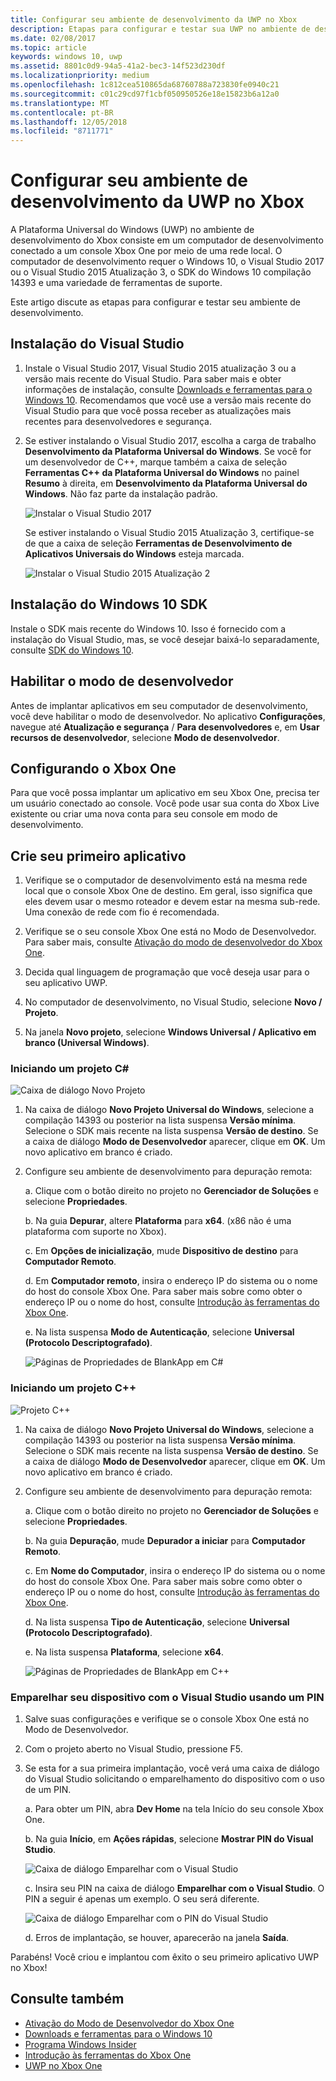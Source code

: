 ```yaml
---
title: Configurar seu ambiente de desenvolvimento da UWP no Xbox
description: Etapas para configurar e testar sua UWP no ambiente de desenvolvimento do Xbox.
ms.date: 02/08/2017
ms.topic: article
keywords: windows 10, uwp
ms.assetid: 8801c0d9-94a5-41a2-bec3-14f523d230df
ms.localizationpriority: medium
ms.openlocfilehash: 1c812cea510865da68760788a723830fe0940c21
ms.sourcegitcommit: c01c29cd97f1cbf050950526e18e15823b6a12a0
ms.translationtype: MT
ms.contentlocale: pt-BR
ms.lasthandoff: 12/05/2018
ms.locfileid: "8711771"
---
```

# <a name="set-up-your-uwp-on-xbox-development-environment"></a>Configurar seu ambiente de desenvolvimento da UWP no Xbox

A Plataforma Universal do Windows (UWP) no ambiente de desenvolvimento do Xbox consiste em um computador de desenvolvimento conectado a um console Xbox One por meio de uma rede local.
O computador de desenvolvimento requer o Windows 10, o Visual Studio 2017 ou o Visual Studio 2015 Atualização 3, o SDK do Windows 10 compilação 14393 e uma variedade de ferramentas de suporte.


Este artigo discute as etapas para configurar e testar seu ambiente de desenvolvimento.

## <a name="visual-studio-setup"></a>Instalação do Visual Studio

1. Instale o Visual Studio 2017, Visual Studio 2015 atualização 3 ou a versão mais recente do Visual Studio. Para saber mais e obter informações de instalação, consulte [Downloads e ferramentas para o Windows 10](https://dev.windows.com/downloads). Recomendamos que você use a versão mais recente do Visual Studio para que você possa receber as atualizações mais recentes para desenvolvedores e segurança.

2. Se estiver instalando o Visual Studio 2017, escolha a carga de trabalho **Desenvolvimento da Plataforma Universal do Windows**. Se você for um desenvolvedor de C++, marque também a caixa de seleção **Ferramentas C++ da Plataforma Universal do Windows** no painel **Resumo** à direita, em **Desenvolvimento da Plataforma Universal do Windows**. Não faz parte da instalação padrão.

    ![Instalar o Visual Studio 2017](images/development-environment-setup-1.png)

    Se estiver instalando o Visual Studio 2015 Atualização 3, certifique-se de que a caixa de seleção **Ferramentas de Desenvolvimento de Aplicativos Universais do Windows** esteja marcada.

    ![Instalar o Visual Studio 2015 Atualização 2](images/vs_install_tools.png)

## <a name="windows-10-sdk-setup"></a>Instalação do Windows 10 SDK

Instale o SDK mais recente do Windows 10. Isso é fornecido com a instalação do Visual Studio, mas, se você desejar baixá-lo separadamente, consulte [SDK do Windows 10](https://developer.microsoft.com/windows/downloads/windows-10-sdk).


## <a name="enabling-developer-mode"></a>Habilitar o modo de desenvolvedor

Antes de implantar aplicativos em seu computador de desenvolvimento, você deve habilitar o modo de desenvolvedor. No aplicativo **Configurações**, navegue até **Atualização e segurança** / **Para desenvolvedores** e, em **Usar recursos de desenvolvedor**, selecione **Modo de desenvolvedor**.

## <a name="setting-up-your-xbox-one"></a>Configurando o Xbox One

Para que você possa implantar um aplicativo em seu Xbox One, precisa ter um usuário conectado ao console. Você pode usar sua conta do Xbox Live existente ou criar uma nova conta para seu console em modo de desenvolvimento. 

## <a name="create-your-first-app"></a>Crie seu primeiro aplicativo

1. Verifique se o computador de desenvolvimento está na mesma rede local que o console Xbox One de destino. Em geral, isso significa que eles devem usar o mesmo roteador e devem estar na mesma sub-rede. Uma conexão de rede com fio é recomendada.

2. Verifique se o seu console Xbox One está no Modo de Desenvolvedor.  Para saber mais, consulte [Ativação do modo de desenvolvedor do Xbox One](devkit-activation.md).

3. Decida qual linguagem de programação que você deseja usar para o seu aplicativo UWP.

4. No computador de desenvolvimento, no Visual Studio, selecione **Novo / Projeto**.

5. Na janela **Novo projeto**, selecione **Windows Universal / Aplicativo em branco (Universal Windows)**.

### <a name="starting-a-c-project"></a>Iniciando um projeto C#

  ![Caixa de diálogo Novo Projeto](images/development-environment-setup-2.png)

1. Na caixa de diálogo **Novo Projeto Universal do Windows**, selecione a compilação 14393 ou posterior na lista suspensa **Versão mínima**. Selecione o SDK mais recente na lista suspensa **Versão de destino**. Se a caixa de diálogo **Modo de Desenvolvedor** aparecer, clique em **OK**. Um novo aplicativo em branco é criado.

2. Configure seu ambiente de desenvolvimento para depuração remota:

    a. Clique com o botão direito no projeto no **Gerenciador de Soluções** e selecione **Propriedades**.

    b. Na guia **Depurar**, altere **Plataforma** para **x64**. (x86 não é uma plataforma com suporte no Xbox).

    c. Em **Opções de inicialização**, mude **Dispositivo de destino** para **Computador Remoto**.

    d. Em **Computador remoto**, insira o endereço IP do sistema ou o nome do host do console Xbox One. Para saber mais sobre como obter o endereço IP ou o nome do host, consulte [Introdução às ferramentas do Xbox One](introduction-to-xbox-tools.md).

    e. Na lista suspensa **Modo de Autenticação**, selecione **Universal (Protocolo Descriptografado)**.

    ![Páginas de Propriedades de BlankApp em C#](images/vs_remote.jpg)

### <a name="starting-a-c-project"></a>Iniciando um projeto C++

  ![Projeto C++](images/development-environment-setup-3.png)

1. Na caixa de diálogo **Novo Projeto Universal do Windows**, selecione a compilação 14393 ou posterior na lista suspensa **Versão mínima**. Selecione o SDK mais recente na lista suspensa **Versão de destino**. Se a caixa de diálogo **Modo de Desenvolvedor** aparecer, clique em **OK**. Um novo aplicativo em branco é criado.

2. Configure seu ambiente de desenvolvimento para depuração remota:

   a. Clique com o botão direito no projeto no **Gerenciador de Soluções** e selecione **Propriedades**.

   b. Na guia **Depuração**, mude **Depurador a iniciar** para **Computador Remoto**.

   c. Em **Nome do Computador**, insira o endereço IP do sistema ou o nome do host do console Xbox One. Para saber mais sobre como obter o endereço IP ou o nome do host, consulte [Introdução às ferramentas do Xbox One](introduction-to-xbox-tools.md).

   d. Na lista suspensa **Tipo de Autenticação**, selecione **Universal (Protocolo Descriptografado)**.

   e. Na lista suspensa **Plataforma**, selecione **x64**.

    ![Páginas de Propriedades de BlankApp em C++](images/development-environment-setup-4.png)

### <a name="pin-pair-your-device-with-visual-studio"></a>Emparelhar seu dispositivo com o Visual Studio usando um PIN

1. Salve suas configurações e verifique se o console Xbox One está no Modo de Desenvolvedor.

2. Com o projeto aberto no Visual Studio, pressione F5.

3. Se esta for a sua primeira implantação, você verá uma caixa de diálogo do Visual Studio solicitando o emparelhamento do dispositivo com o uso de um PIN.

    a. Para obter um PIN, abra **Dev Home** na tela Início do seu console Xbox One.

    b. Na guia **Início**, em **Ações rápidas**, selecione **Mostrar PIN do Visual Studio**.
  
    ![Caixa de diálogo Emparelhar com o Visual Studio](images/development-environment-setup-5.png)

    c. Insira seu PIN na caixa de diálogo **Emparelhar com o Visual Studio**. O PIN a seguir é apenas um exemplo. O seu será diferente.

    ![Caixa de diálogo Emparelhar com o PIN do Visual Studio](images/devhome_pin.png)

    d. Erros de implantação, se houver, aparecerão na janela **Saída**.

Parabéns! Você criou e implantou com êxito o seu primeiro aplicativo UWP no Xbox!

## <a name="see-also"></a>Consulte também
- [Ativação do Modo de Desenvolvedor do Xbox One](devkit-activation.md)  
- [Downloads e ferramentas para o Windows 10](https://dev.windows.com/downloads)  
- [Programa Windows Insider](http://go.microsoft.com/fwlink/?LinkId=780552)  
- [Introdução às ferramentas do Xbox One](introduction-to-xbox-tools.md) 
- [UWP no Xbox One](index.md)
